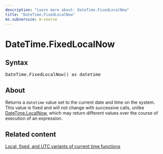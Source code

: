 ```yaml
---
description: "Learn more about: DateTime.FixedLocalNow"
title: "DateTime.FixedLocalNow"
ms.subservice: m-source
---
```

# DateTime.FixedLocalNow

## Syntax

<pre>
DateTime.FixedLocalNow() as datetime
</pre>
  
## About

Returns a `datetime` value set to the current date and time on the system. This value is fixed and will not change with successive calls, unlike [DateTime.LocalNow](datetime-localnow.md), which may return different values over the course of execution of an expression.

## Related content

[Local, fixed, and UTC variants of current time functions](m-local-fixed-utc-variants.md)
